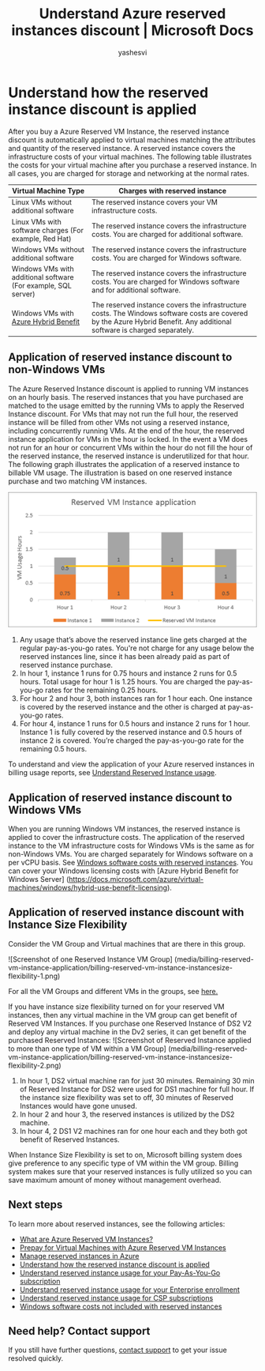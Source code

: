 ﻿---
title: Understand Azure reserved instances discount | Microsoft Docs
description: Learn how Azure Reserved VM Instance discount is applied to running virtual machines. 
services: 'billing'
documentationcenter: ''
author: yashesvi
manager: yashar
editor: ''

ms.service: billing
ms.devlang: na
ms.topic: conceptual
ms.tgt_pltfrm: na
ms.workload: na
ms.date: 05/09/2018
ms.author: yashar
---
# Understand how the reserved instance discount is applied
After you buy a Azure Reserved VM Instance, the reserved instance discount is automatically applied to virtual machines matching the attributes and quantity of the reserved instance. A reserved instance covers the infrastructure costs of your virtual machines. The following table illustrates the costs for your virtual machine after you purchase a reserved instance. In all cases, you are charged for storage and networking at the normal rates.

| Virtual Machine Type  | Charges with reserved instance |    
|-----------------------|--------------------------------------------|
|Linux VMs without additional software | The reserved instance covers your VM infrastructure costs.|
|Linux VMs with software charges (For example, Red Hat) | The reserved instance covers the infrastructure costs. You are charged for additional software.|
|Windows VMs without additional software |The reserved instance covers the infrastructure costs. You are charged for Windows software.|
|Windows VMs with additional software (For example, SQL server) | The reserved instance covers the infrastructure costs. You are charged for Windows software and for additional software.|
|Windows VMs with [Azure Hybrid Benefit](https://docs.microsoft.com/azure/virtual-machines/windows/hybrid-use-benefit-licensing) | The reserved instance covers the infrastructure costs. The Windows software costs are covered by the Azure Hybrid Benefit. Any additional software is charged separately.| 

## Application of reserved instance discount to non-Windows VMs
 The Azure Reserved Instance discount is applied to running VM instances on an hourly basis. The reserved instances that you have purchased are matched to the usage emitted by the running VMs to apply the Reserved Instance discount. For VMs that may not run the full hour, the reserved instance will be filled from other VMs not using a reserved instance, including concurrently running VMs. At the end of the hour, the reserved instance application for VMs in the hour is locked. In the event a VM does not run for an hour or concurrent VMs within the hour do not fill the hour of the reserved instance, the reserved instance is underutilized for that hour. The following graph illustrates the application of a reserved instance to billable VM usage. The illustration is based on one reserved instance purchase and two matching VM instances.

![Screenshot of one applied Reserved Instance and two matching VM instances](media/billing-reserved-vm-instance-application/billing-reserved-vm-instance-application.png)

1.	Any usage that’s above the reserved instance line gets charged at the regular pay-as-you-go rates. You're not charge for any usage below the reserved instances line, since it has been already paid as part of reserved instance purchase.
2.	In hour 1, instance 1 runs for 0.75 hours and instance 2 runs for 0.5 hours. Total usage for hour 1 is 1.25 hours. You are charged the pay-as-you-go rates for the remaining 0.25 hours.
3.	For hour 2 and hour 3, both instances ran for 1 hour each. One instance is covered by the reserved instance and the other is charged at pay-as-you-go rates.
4.	For hour 4, instance 1 runs for 0.5 hours and instance 2 runs for 1 hour. Instance 1 is fully covered by the reserved instance and 0.5 hours of instance 2 is covered. You’re charged the pay-as-you-go rate for the remaining 0.5 hours.

To understand and view the application of your Azure reserved instances in billing usage reports, see [Understand Reserved Instance usage](https://go.microsoft.com/fwlink/?linkid=862757).

## Application of reserved instance discount to Windows VMs
When you are running Windows VM instances, the reserved instance is applied to cover the infrastructure costs. The application of the reserved instance to the VM infrastructure costs for Windows VMs is the same as for non-Windows VMs. You are charged separately for Windows software on a per vCPU basis. See [Windows software costs with reserved instances](https://go.microsoft.com/fwlink/?linkid=862756). You can cover your Windows licensing costs with [Azure Hybrid Benefit for Windows Server] (https://docs.microsoft.com/azure/virtual-machines/windows/hybrid-use-benefit-licensing).

## Application of reserved instance discount with Instance Size Flexibility

Consider the VM Group and Virtual machines that are there in this group.

![Screenshot of one Reserved Instance VM Group]
(media/billing-reserved-vm-instance-application/billing-reserved-vm-instance-instancesize-flexibility-1.png)

For all the VM Groups and different VMs in the groups, see [here.](http://aka.ms/riallocation)

If you have instance size flexibility turned on for your reserved VM instances, then any virtual machine in the VM group can get benefit of Reserved VM Instances. If you purchase one Reserved Instance of DS2 V2 and deploy any virtual machine in the Dv2 series, it can get benefit of the purchased Reserved Instances:
![Screenshot of  Reserved Instance applied to more than one type of VM within a VM Group]
(media/billing-reserved-vm-instance-application/billing-reserved-vm-instance-instancesize-flexibility-2.png)

1. In hour 1, DS2 virtual machine ran for just 30 minutes. Remaining 30 min of Reserved Instance for DS2 were used for DS1 machine for full hour. If the instance size flexibility was set to off, 30 minutes of Reserved Instances would have gone unused.
2. In hour 2 and hour 3, the reserved instances is utilized by the DS2 machine.
3. In hour 4, 2 DS1 V2 machines ran for one hour each and they both got benefit of Reserved Instances.

When Instance Size Flexibility is set to on, Microsoft billing system does give preference to any specific type of VM within the VM group. Billing system makes sure that your reserved instances is fully utilized so you can save maximum amount of money without management overhead.



## Next steps
To learn more about reserved instances, see the following articles:

- [What are Azure Reserved VM Instances?](billing-save-compute-costs-reservations.md)
- [Prepay for Virtual Machines with Azure Reserved VM Instances](../virtual-machines/windows/prepay-reserved-vm-instances.md)
- [Manage reserved instances in Azure](billing-manage-reserved-vm-instance.md)
- [Understand how the reserved instance discount is applied](billing-understand-vm-reservation-charges.md)
- [Understand reserved instance usage for your Pay-As-You-Go subscription](billing-understand-reserved-instance-usage.md)
- [Understand reserved instance usage for your Enterprise enrollment](billing-understand-reserved-instance-usage-ea.md)
- [Understand reserved instance usage for CSP subscriptions](https://docs.microsoft.com/partner-center/azure-reservations)
- [Windows software costs not included with reserved instances](billing-reserved-instance-windows-software-costs.md)


## Need help? Contact support

If you still have further questions, [contact support](https://portal.azure.com/?#blade/Microsoft_Azure_Support/HelpAndSupportBlade) to get your issue resolved quickly.
